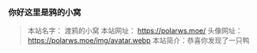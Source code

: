 ###  你好这里是鸦的小窝
> 本站名字： 渡鸦的小窝
> 本站网址： https://polarws.moe/
> 头像网址：https://polarws.moe/img/avatar.webp
> 本站简介：恭喜你发现了一只鸭